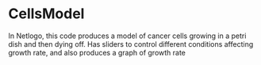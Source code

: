 # CellsModel
In Netlogo, this code produces a model of cancer cells growing in a petri dish and then dying off. 
Has sliders to control different conditions affecting growth rate, and also produces a graph of growth rate 
